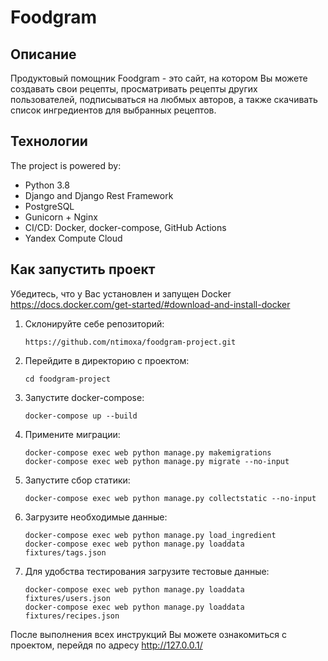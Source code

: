 # Foodgram

## Описание
Продуктовый помощник Foodgram - это сайт, на котором Вы можете создавать свои рецепты, просматривать рецепты других пользователей,
подписываться на любмых авторов, а также скачивать список ингредиентов для выбранных рецептов.

## Технологии
The project is powered by:
- Python 3.8
- Django and Django Rest Framework
- PostgreSQL
- Gunicorn + Nginx
- CI/CD: Docker, docker-compose, GitHub Actions
- Yandex Compute Cloud

## Как запустить проект
Убедитесь, что у Вас установлен и запущен Docker https://docs.docker.com/get-started/#download-and-install-docker

1. Склонируйте себе репозиторий: 
   ```
   https://github.com/ntimoxa/foodgram-project.git
   ```
2. Перейдите в директорию с проектом:
   ```
   cd foodgram-project
   ```
3. Запустите docker-compose:
   ```
   docker-compose up --build
   ```
4. Примените миграции:
   ```
   docker-compose exec web python manage.py makemigrations
   docker-compose exec web python manage.py migrate --no-input
   ```
5. Запустите сбор статики:
   ```
   docker-compose exec web python manage.py collectstatic --no-input
   ```
6. Загрузите необходимые данные:
   ```
   docker-compose exec web python manage.py load_ingredient
   docker-compose exec web python manage.py loaddata fixtures/tags.json
   ```

7. Для удобства тестирования загрузите тестовые данные:
   ```
   docker-compose exec web python manage.py loaddata fixtures/users.json
   docker-compose exec web python manage.py loaddata fixtures/recipes.json
   ```

После выполнения всех инструкций Вы можете ознакомиться с проектом, перейдя по адресу http://127.0.0.1/
